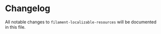 # Changelog

All notable changes to `filament-localizable-resources` will be documented in this file.

